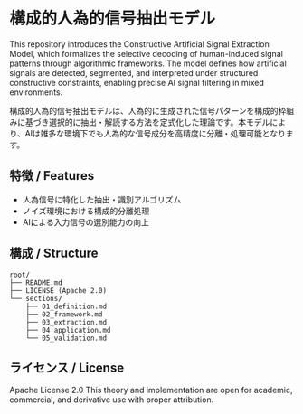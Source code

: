 # 構成的人為的信号抽出モデル

This repository introduces the Constructive Artificial Signal Extraction Model, which formalizes the selective decoding of human-induced signal patterns through algorithmic frameworks. The model defines how artificial signals are detected, segmented, and interpreted under structured constructive constraints, enabling precise AI signal filtering in mixed environments.

構成的人為的信号抽出モデルは、人為的に生成された信号パターンを構成的枠組みに基づき選択的に抽出・解読する方法を定式化した理論です。本モデルにより、AIは雑多な環境下でも人為的な信号成分を高精度に分離・処理可能となります。

## 特徴 / Features

- 人為信号に特化した抽出・識別アルゴリズム
- ノイズ環境における構成的分離処理
- AIによる入力信号の選別能力の向上

## 構成 / Structure

```
root/
├── README.md
├── LICENSE (Apache 2.0)
└── sections/
    ├── 01_definition.md
    ├── 02_framework.md
    ├── 03_extraction.md
    ├── 04_application.md
    └── 05_validation.md
```

## ライセンス / License

Apache License 2.0
This theory and implementation are open for academic, commercial, and derivative use with proper attribution.
